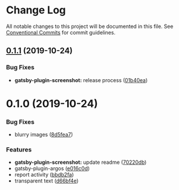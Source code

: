 # Change Log

All notable changes to this project will be documented in this file.
See [Conventional Commits](https://conventionalcommits.org) for commit guidelines.

## [0.1.1](https://github.com/argos-ci/argos-javascript/compare/gatsby-plugin-screenshot@0.1.0...gatsby-plugin-screenshot@0.1.1) (2019-10-24)


### Bug Fixes

* **gatsby-plugin-screenshot:** release process ([01b40ea](https://github.com/argos-ci/argos-javascript/commit/01b40ea1ae73b5580c44ff33a03ededd3d62686f))





# 0.1.0 (2019-10-24)


### Bug Fixes

* blurry images ([8d5fea7](https://github.com/argos-ci/argos-javascript/commit/8d5fea774be8e6270b9e7af2090d27509e179acd))


### Features

* **gatsby-plugin-screenshot:** update readme ([70220db](https://github.com/argos-ci/argos-javascript/commit/70220dbec23da195c3582ac1971eda524c5d74f3))
* gatsby-plugin-argos ([e016c0d](https://github.com/argos-ci/argos-javascript/commit/e016c0db8caee72e93eb737a07c157a5d256f311))
* report activity ([bbdb2fa](https://github.com/argos-ci/argos-javascript/commit/bbdb2faf35b91b6e55edc94c6fc705841d640437))
* transparent text ([d66bf4e](https://github.com/argos-ci/argos-javascript/commit/d66bf4e535a867fdd94982ccd7c746dc3fa19fc0))

